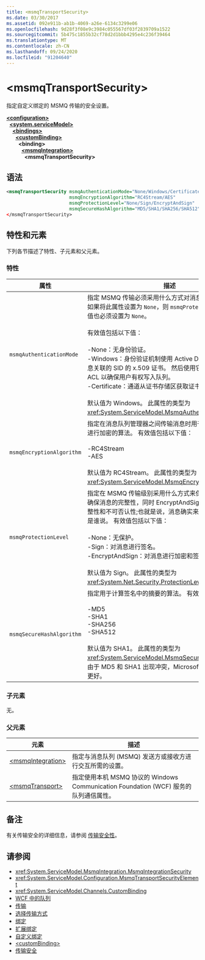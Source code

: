 ```yaml
---
title: <msmqTransportSecurity>
ms.date: 03/30/2017
ms.assetid: 092e911b-ab1b-4069-a26e-6134c3299e06
ms.openlocfilehash: 9d28f3f08e9c3984c055567df03f2839709a1522
ms.sourcegitcommit: 5b475c1855b32cf78d2d1bbb4295e4c236f39464
ms.translationtype: MT
ms.contentlocale: zh-CN
ms.lasthandoff: 09/24/2020
ms.locfileid: "91204640"
---
```

# \<msmqTransportSecurity>

指定自定义绑定的 MSMQ 传输的安全设置。  
  
[**\<configuration>**](../configuration-element.md)\
&nbsp;&nbsp;[**\<system.serviceModel>**](system-servicemodel.md)\
&nbsp;&nbsp;&nbsp;&nbsp;[**\<bindings>**](bindings.md)\
&nbsp;&nbsp;&nbsp;&nbsp;&nbsp;&nbsp;[**\<customBinding>**](custombinding.md)\
&nbsp;&nbsp;&nbsp;&nbsp;&nbsp;&nbsp;&nbsp;&nbsp;**\<binding>**\
&nbsp;&nbsp;&nbsp;&nbsp;&nbsp;&nbsp;&nbsp;&nbsp;&nbsp;&nbsp;[**\<msmqIntegration>**](msmqintegration.md)\
&nbsp;&nbsp;&nbsp;&nbsp;&nbsp;&nbsp;&nbsp;&nbsp;&nbsp;&nbsp;&nbsp;&nbsp;**\<msmqTransportSecurity>**  
  
## <a name="syntax"></a>语法  
  
```xml  
<msmqTransportSecurity msmqAuthenticationMode="None/Windows/Certificate"
                       msmqEncryptionAlgorithm="RC4Stream/AES"
                       msmqProtectionLevel="None/Sign/EncryptAndSign"
                       msmqSecureHashAlgorithm="MD5/SHA1/SHA256/SHA512" />
</msmqTransportSecurity>
```  
  
## <a name="attributes-and-elements"></a>特性和元素  

 下列各节描述了特性、子元素和父元素。  
  
### <a name="attributes"></a>特性  
  
|属性|描述|  
|---------------|-----------------|  
|`msmqAuthenticationMode`|指定 MSMQ 传输必须采用什么方式对消息进行身份验证。 如果将此属性设置为 `None`，则 `msmqProtectionLevel` 属性的值也必须设置为 `None`。<br /><br /> 有效值包括以下值：<br /><br /> -None：无身份验证。<br />-Windows：身份验证机制使用 Active Directory 获取与消息关联的 SID 的 x.509 证书。 然后使用它来检查队列的 ACL 以确保用户有权写入队列。<br />-Certificate：通道从证书存储区获取证书。<br /><br /> 默认值为 Windows。 此属性的类型为 <xref:System.ServiceModel.MsmqAuthenticationMode>。|  
|`msmqEncryptionAlgorithm`|指定在消息队列管理器之间传输消息时用于在网络上对消息进行加密的算法。 有效值包括以下值：<br /><br /> -RC4Stream<br />-AES<br /><br /> 默认值为 RC4Stream。 此属性的类型为 <xref:System.ServiceModel.MsmqEncryptionAlgorithm>。|  
|`msmqProtectionLevel`|指定在 MSMQ 传输级别采用什么方式来保护消息。 加密可确保消息的完整性，同时 EncryptAndSign 可确保消息的完整性和不可否认性;也就是说，消息确实来自发件人，发件人是谁说。 有效值包括以下值：<br /><br /> -None：无保护。<br />-Sign：对消息进行签名。<br />-EncryptAndSign：对消息进行加密和签名。<br /><br /> 默认值为 Sign。 此属性的类型为 <xref:System.Net.Security.ProtectionLevel>。|  
|`msmqSecureHashAlgorithm`|指定用于计算签名中的摘要的算法。 有效值包括以下值：<br /><br /> -MD5<br />-SHA1<br />-SHA256<br />-SHA512<br /><br /> 默认值为 SHA1。 此属性的类型为 <xref:System.ServiceModel.MsmqSecureHashAlgorithm>。<br>由于 MD5 和 SHA1 出现冲突，Microsoft 建议 SHA256 或更好。|  
  
### <a name="child-elements"></a>子元素  

 无。  
  
### <a name="parent-elements"></a>父元素  
  
|元素|描述|  
|-------------|-----------------|  
|[\<msmqIntegration>](msmqintegration.md)|指定与消息队列 (MSMQ) 发送方或接收方进行交互所需的设置。|  
|[\<msmqTransport>](msmqtransport.md)|指定使用本机 MSMQ 协议的 Windows Communication Foundation (WCF) 服务的队列通信属性。|  
  
## <a name="remarks"></a>备注  

 有关传输安全的详细信息，请参阅 [传输安全性](../../../wcf/feature-details/transport-security.md)。  
  
## <a name="see-also"></a>请参阅

- <xref:System.ServiceModel.MsmqIntegration.MsmqIntegrationSecurity>
- <xref:System.ServiceModel.Configuration.MsmqTransportSecurityElement>
- <xref:System.ServiceModel.Channels.CustomBinding>
- [WCF 中的队列](../../../wcf/feature-details/queues-in-wcf.md)
- [传输](../../../wcf/feature-details/transports.md)
- [选择传输方式](../../../wcf/feature-details/choosing-a-transport.md)
- [绑定](../../../wcf/bindings.md)
- [扩展绑定](../../../wcf/extending/extending-bindings.md)
- [自定义绑定](../../../wcf/extending/custom-bindings.md)
- [\<customBinding>](custombinding.md)
- [传输安全](../../../wcf/feature-details/transport-security.md)
